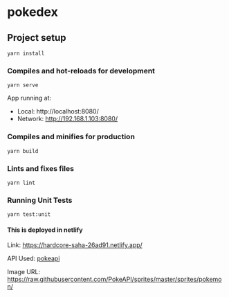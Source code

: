 # pokedex

## Project setup
```
yarn install
```

### Compiles and hot-reloads for development
```
yarn serve
```

  App running at:
  - Local:   http://localhost:8080/ 
  - Network: http://192.168.1.103:8080/

### Compiles and minifies for production
```
yarn build
```

### Lints and fixes files
```
yarn lint
```

### Running Unit Tests

```
yarn test:unit
```

#### This is deployed in netlify
Link: https://hardcore-saha-26ad91.netlify.app/

API Used: [pokeapi](https://pokeapi.co/api/v2/pokemon/)

Image URL: https://raw.githubusercontent.com/PokeAPI/sprites/master/sprites/pokemon/